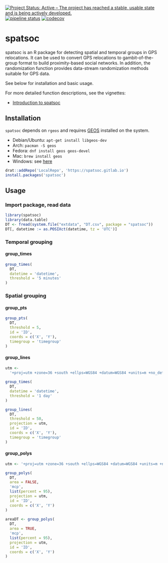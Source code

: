 
[![Project Status: Active – The project has reached a stable, usable
state and is being actively
developed.](http://www.repostatus.org/badges/latest/active.svg)](http://www.repostatus.org/#active)
[![pipeline
status](https://gitlab.com/robit.a/spatsoc/badges/master/pipeline.svg)](https://gitlab.com/robit.a/spatsoc/commits/master)
[![codecov](https://codecov.io/gl/robit.a/spatsoc/branch/master/graph/badge.svg)](https://codecov.io/gl/robit.a/spatsoc)

# spatsoc

spatsoc is an R package for detecting spatial and temporal groups in GPS
relocations. It can be used to convert GPS relocations to
gambit-of-the-group format to build proximity-based social networks. In
addition, the randomization function provides data-stream randomization
methods suitable for GPS data.

See below for installation and basic usage.

For more detailed function descriptions, see the vignettes:

  - [Introduction to
    spatsoc](https://spatsoc.gitlab.io/articles/intro-spatsoc.html)

## Installation

`spatsoc` depends on `rgeos` and requires
[GEOS](https://trac.osgeo.org/geos/) installed on the system.

  - Debian/Ubuntu: `apt-get install libgeos-dev`
  - Arch: `pacman -S geos`
  - Fedora: `dnf install geos geos-devel`
  - Mac: `brew install geos`
  - Windows: see [here](https://trac.osgeo.org/osgeo4w/)

<!-- end list -->

``` r
drat::addRepo('LocalRepo', 'https://spatsoc.gitlab.io')
install.packages('spatsoc')
```

## Usage

### Import package, read data

``` r
library(spatsoc)
library(data.table)
DT <- fread(system.file("extdata", "DT.csv", package = "spatsoc"))
DT[, datetime := as.POSIXct(datetime, tz = 'UTC')]
```

### Temporal grouping

#### group\_times

``` r
group_times(
  DT, 
  datetime = 'datetime', 
  threshold = '5 minutes'
)
```

### Spatial grouping

#### group\_pts

``` r
group_pts(
  DT,
  threshold = 5,
  id = 'ID',
  coords = c('X', 'Y'),
  timegroup = 'timegroup'
)
```

#### group\_lines

``` r
utm <-
  '+proj=utm +zone=36 +south +ellps=WGS84 +datum=WGS84 +units=m +no_defs'
  
group_times(
  DT, 
  datetime = 'datetime', 
  threshold = '1 day'
)

group_lines(
  DT,
  threshold = 50,
  projection = utm,
  id = 'ID',
  coords = c('X', 'Y'),
  timegroup = 'timegroup'
)
```

#### group\_polys

``` r
utm <- '+proj=utm +zone=36 +south +ellps=WGS84 +datum=WGS84 +units=m +no_defs'

group_polys(
  DT,
  area = FALSE,
  'mcp',
  list(percent = 95),
  projection = utm,
  id = 'ID',
  coords = c('X', 'Y')
)
  
areaDT <- group_polys(
  DT,
  area = TRUE,
  'mcp',
  list(percent = 95),
  projection = utm,
  id = 'ID',
  coords = c('X', 'Y')
)
```
